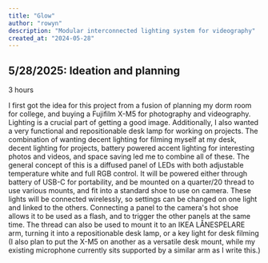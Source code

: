 ```yaml
---
title: "Glow"
author: "rowyn"
description: "Modular interconnected lighting system for videography"
created_at: "2024-05-28"
---
```


## 5/28/2025: Ideation and planning
3 hours

I first got the idea for this project from a fusion of planning my dorm room for college, and buying a Fujifilm X-M5 for photography and videography. Lighting is a crucial part of getting a good image. Additionally, I also wanted a very functional and repositionable desk lamp for working on projects. The combination of wanting decent lighting for filming myself at my desk, decent lighting for projects, battery powered accent lighting for interesting photos and videos, and space saving led me to combine all of these. The general concept of this is a diffused panel of LEDs with both adjustable temperature white and full RGB control. It will be powered either through battery of USB-C for portability, and be mounted on a quarter/20 thread to use various mounts, and fit into a standard shoe to use on camera. These lights will be connected wirelessly, so settings can be changed on one light and linked to the others. Connecting a panel to the camera's hot shoe allows it to be used as a flash, and to trigger the other panels at the same time. The thread can also be used to mount it to an IKEA LÅNESPELARE arm, turning it into a repositionable desk lamp, or a key light for desk filming (I also plan to put the X-M5 on another as a versatile desk mount, while my existing microphone currently sits supported by a similar arm as I write this.)

